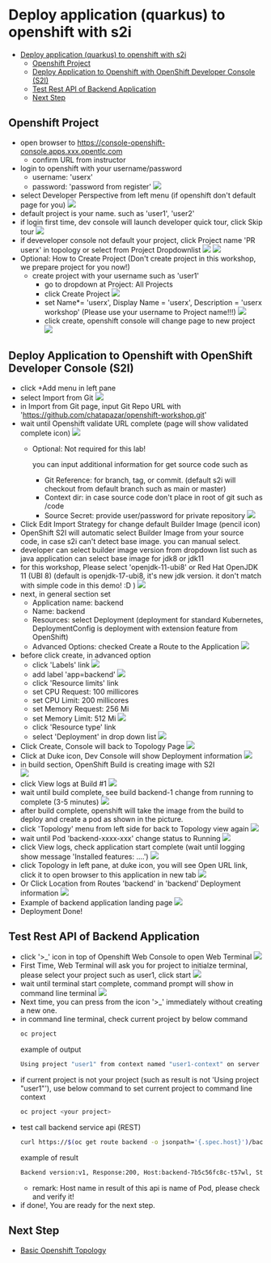 # Deploy application (quarkus) to openshift with s2i
<!-- TOC -->

- [Deploy application (quarkus) to openshift with s2i](#deploy-application-quarkus-to-openshift-with-s2i)
  - [Openshift Project](#openshift-project)
  - [Deploy Application to Openshift with OpenShift Developer Console (S2I)](#deploy-application-to-openshift-with-openshift-developer-console-s2i)
  - [Test Rest API of Backend Application](#test-rest-api-of-backend-application)
  - [Next Step](#next-step)

<!-- /TOC -->

## Openshift Project
- open browser to https://console-openshift-console.apps.xxx.opentlc.com
  - confirm URL from instructor
- login to openshift with your username/password
  - username: 'userx'
  - password: 'password from register'
  ![](images/work_1.png)
- select Developer Perspective from left menu (if openshift don't default page for you)
  ![](images/work_2.png)
- default project is your name. such as 'user1', 'user2'  
- if login first time, dev console will launch developer quick tour, click Skip tour
  ![](images/deploy_2.png)
- if deveveloper console not default your project, click Project name 'PR userx' in topology or select from Project Dropdownlist
  ![](images/deploy_3.png)
  ![](images/deploy_4.png)
- Optional: How to Create Project (Don't create project in this workshop, we prepare project for you now!)
  - create project with your username such as 'user1'  
    - go to dropdown at Project: All Projects
    - click Create Project 
    ![](images/deploy_4.png)
    - set Name*= 'userx', Display Name = 'userx', Description = 'userx workshop' (Please use your username to Project name!!!)
    ![](images/work_4.png)
    - click create, openshift console will change page to new project
    ![](images/work_3.png)

## Deploy Application to Openshift with OpenShift Developer Console (S2I)
- click +Add menu in left pane
- select Import from Git
  ![](images/work_6.png)
- in Import from Git page, input Git Repo URL with 'https://github.com/chatapazar/openshift-workshop.git'
- wait until Openshift validate URL complete (page will show validated complete icon)
  ![](images/work_7.png)
  - Optional: Not required for this lab! 
    
    you can input additional information for get source code such as
    - Git Reference: for branch, tag, or commit. (default s2i will checkout from default branch such as main or master)
    - Context dir: in case source code don't place in root of git such as /code
    - Source Secret: provide user/password for private repository
  ![](images/work_26.png)  
- Click Edit Import Strategy for change default Builder Image (pencil icon)
- OpenShift S2I will automatic select Builder Image from your source code, in case s2i can't detect base image. you can manual select.
- developer can select builder image version from dropdown list such as java application can select base image for jdk8 or jdk11 
- for this workshop, Please select 'openjdk-11-ubi8'  or Red Hat OpenJDK 11 (UBI 8) (default is openjdk-17-ubi8, it's new jdk version. it don't match with simple code in this demo! :D )
  ![](images/work_8.png)
- next, in general section set
  - Application name: backend
  - Name: backend
  - Resources: select Deployment (deployment for standard Kubernetes, DeploymentConfig is deployment with extension feature from OpenShift)
  - Advanced Options: checked Create a Route to the Application
  ![](images/work_9.png)
- before click create, in advanced option
  - click 'Labels' link
  ![](images/work_10.png)
  - add label 'app=backend'
  ![](images/work_11.png)
  - click 'Resource limits' link
  - set CPU Request: 100 millicores
  - set CPU Limit:   200 millicores
  - set Memory Request: 256 Mi
  - set Memory Limit:   512 Mi
  ![](images/work_12.png)
  - click 'Resource type' link
  - select 'Deployment' in drop down list
  ![](images/work_121.png)
- Click Create, Console will back to Topology Page
  ![](images/work_13.png)
- Click at Duke icon, Dev Console will show Deployment information
  ![](images/work_14.png)
- in build section, OpenShift Build is creating image with S2I  
  ![](images/work_15.png)
- click View logs at Build #1
  ![](images/work_16.png)
- wait until build complete, see build backend-1 change from running to complete (3-5 minutes)
  ![](images/work_18.png)
- after build complete, openshift will take the image from the build to deploy and create a pod as shown in the picture.
- click 'Topology' menu from left side for back to Topology view again
  ![](images/work_19.png)  
- wait until Pod 'backend-xxxx-xxx' change status to Running
  ![](images/work_20.png) 
- click View logs, check application start complete (wait until logging show message 'Installed features: ....') 
  ![](images/work_21.png)  
- click Topology in left pane, at duke icon, you will see Open URL link, click it to open browser to this application in new tab
  ![](images/work_22.png)  
- Or Click Location from Routes 'backend' in 'backend' Deployment information
  ![](images/work_23.png)  
- Example of backend application landing page
  ![](images/work_25.png)  
- Deployment Done!

## Test Rest API of Backend Application
- click '>_' icon in top of Openshift Web Console to open Web Terminal
  ![](images/work_27.png)  
- First Time, Web Terminal will ask you for project to initialze terminal, please select your project such as user1, click start
  ![](images/work_28.png)  
- wait until terminal start complete, command prompt will show in command line terminal
  ![](images/work_29.png)  
- Next time, you can press from the icon '>_' immediately without creating a new one.
- in command line terminal, check current project by below command
    ```bash
    oc project
    ```
    example of output
    ```bash
    Using project "user1" from context named "user1-context" on server "https://172.30.0.1:443".
    ```
- if current project is not your project (such as result is not 'Using project "user1"'), use below command to set current project to command line context
    ```bash
    oc project <your project>
    ```
- test call backend service api (REST)
  ```bash
  curl https://$(oc get route backend -o jsonpath='{.spec.host}')/backend
  ```
  example of result
  ```bash
  Backend version:v1, Response:200, Host:backend-7b5c56fc8c-t57wl, Status:200, Message: Hello, World
  ```
  - remark: Host name in result of this api is name of Pod, please check and verify it!
- if done!, You are ready for the next step.
## Next Step
- [Basic Openshift Topology](openshifttopology.md)